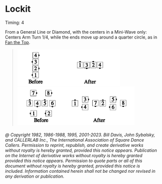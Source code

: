 
# Lockit

Timing: 4

From a General Line or Diamond, with the centers in a Mini-Wave
only: Centers Arm Turn 1/4, while the ends move up around a
quarter circle, as in
[Fan the Top](../plus/fan_the_top.md).


> 
> ![alt](lockit_1a.png)![alt](lockit_1b.png)  
> ![alt](lockit_1c.png)![alt](lockit_1d.png)
> 

###### @ Copyright 1982, 1986-1988, 1995, 2001-2023. Bill Davis, John Sybalsky, and CALLERLAB Inc., The International Association of Square Dance Callers. Permission to reprint, republish, and create derivative works without royalty is hereby granted, provided this notice appears. Publication on the Internet of derivative works without royalty is hereby granted provided this notice appears. Permission to quote parts or all of this document without royalty is hereby granted, provided this notice is included. Information contained herein shall not be changed nor revised in any derivation or publication.
